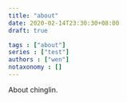```yaml
---
title: "about"
date: 2020-02-14T23:30:30+08:00
draft: true

tags : ["about"]
series : ["test"]
authors : ["wen"]
notaxonomy : []
---
```


About chinglin.
